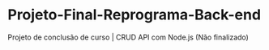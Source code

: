 # Projeto-Final-Reprograma-Back-end
Projeto de conclusão de curso | CRUD API com Node.js
(Não finalizado)
